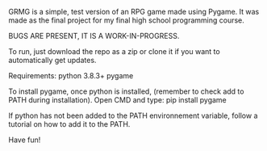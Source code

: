 GRMG is a simple, test version of an RPG game made using Pygame.
It was made as the final project for my final high school programming course.

BUGS ARE PRESENT, IT IS A WORK-IN-PROGRESS.

To run, just download the repo as a zip or clone it if you want to automatically get updates.

Requirements:
python 3.8.3+
pygame

To install pygame, once python is installed, (remember to check add to PATH during installation).
Open CMD and type:
pip install pygame

If python has not been added to the PATH environnement variable, follow a tutorial on how to add it to the PATH.

Have fun!
